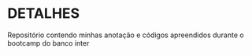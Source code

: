 # DETALHES
Repositório contendo minhas anotação e códigos apreendidos durante o bootcamp do banco inter
